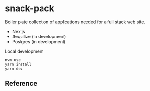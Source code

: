 # snack-pack
Boiler plate collection of applications needed for a full stack web site.
 - Nextjs
 - Sequilize (in development)
 - Postgres (in development)


Local development
```
nvm use
yarn install
yarn dev
```

## Reference